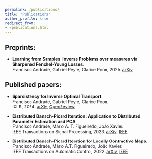 ```yaml
---
permalink: /publications/
title: "Publications"
author_profile: true
redirect_from: 
- /publications.html
---
```

## Preprints:
- **Learning from Samples: Inverse Problems over measures via Sharpened Fenchel-Young Losses**.\
Francisco Andrade, Gabriel Peyré, Clarice Poon, 2025. [arXiv](https://www.arxiv.org/pdf/2505.07124)

## Published papers:

- **Sparsistency for Inverse Optimal Transport**.\
 Francisco Andrade, Gabriel Peyré, Clarice Poon.\
ICLR, 2024. [arXiv](https://arxiv.org/pdf/2310.05461), [OpenReview](https://openreview.net/forum?id=wpXGPCBOTX)


- **Distributed Banach-Picard Iteration: Application to Distributed Parameter Estimation and PCA**.\
 Francisco Andrade, Mário A. T. Figueiredo, João Xavier.\
IEEE Transactions on Signal Processing, 2023. [arXiv](https://arxiv.org/pdf/2106.10665), [IEEE](https://ieeexplore.ieee.org/document/10032249)


- **Distributed Banach–Picard Iteration for Locally Contractive Maps**.\
Francisco Andrade, Mário A.T. Figueiredo, João Xavier.\
IEEE Transactions on Automatic Control, 2022. [arXiv](https://arxiv.org/pdf/2104.00131), [IEEE](https://ieeexplore.ieee.org/document/9718159)

